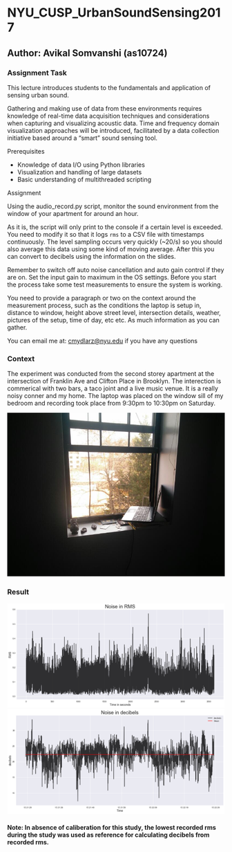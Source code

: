 # NYU_CUSP_UrbanSoundSensing2017

## Author: Avikal Somvanshi (as10724)

### Assignment Task

This lecture introduces students to the fundamentals and application of sensing urban sound.

Gathering and making use of data from these environments requires knowledge of real-time data acquisition techniques and considerations when capturing and visualizing acoustic data. Time and frequency domain visualization approaches will be introduced, facilitated by a data collection initiative based around a “smart” sound sensing tool.

Prerequisites

* Knowledge of data I/O using Python libraries
* Visualization and handling of large datasets
* Basic understanding of multithreaded scripting

Assignment

Using the audio_record.py script, monitor the sound environment from the window of your apartment for around an hour.

As it is, the script will only print to the console if a certain level is exceeded. You need to modify it so that it logs `rms` to a CSV file with timestamps continuously. The level sampling occurs very quickly (~20/s) so you should also average this data using some kind of moving average. After this you can convert to decibels using the information on the slides.

Remember to switch off auto noise cancellation and auto gain control if they are on. Set the input gain to maximum in the OS settings. Before you start the process take some test measurements to ensure the system is working.

You need to provide a paragraph or two on the context around the measurement process, such as the conditions the laptop is setup in, distance to window, height above street level, intersection details, weather, pictures of the setup, time of day, etc etc. As much information as you can gather.

You can email me at: cmydlarz@nyu.edu if you have any questions

### Context

The experiment was conducted from the second storey apartment at the intersection of Franklin Ave and Clifton Place in Brooklyn. The interection is commerical with two bars, a taco joint and a live music venue. It is a really noisy conner and my home. The laptop was placed on the window sill of my bedroom and recording took place from 9:30pm to 10:30pm on Saturday.

![Setup Assignment 3:](laptop_setup.jpeg)

### Result

![Plot 1 Assignment 3:](noise1.png)
![Plot 2 Assignment 3:](noise2.png)


#### Note: In absence of caliberation for this study, the lowest recorded rms during the study was used as reference for calculating decibels from recorded rms.